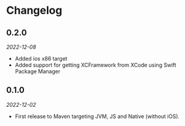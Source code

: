 Changelog
=========

0.2.0
-----

_2022-12-08_

* Added ios x86 target
* Added support for getting XCFramework from XCode using Swift Package Manager

0.1.0
-----

_2022-12-02_

* First release to Maven targeting JVM, JS and Native (without iOS).

